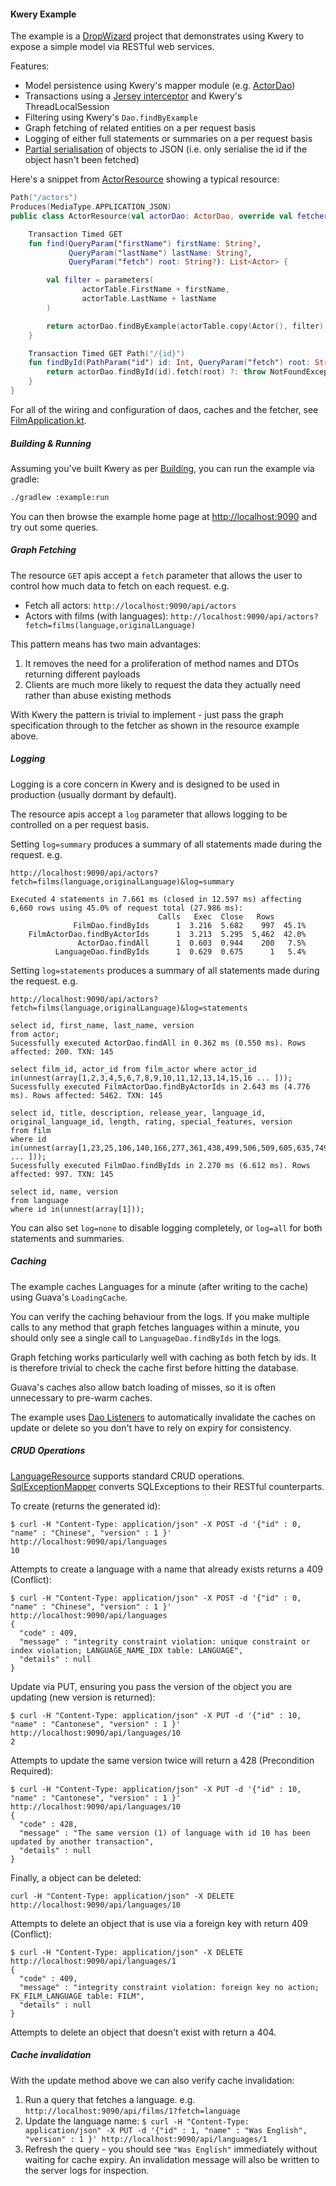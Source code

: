 #### Kwery Example

The example is a [DropWizard](http://dropwizard.io/) project that demonstrates using Kwery
to expose a simple model via RESTful web services.

Features:
* Model persistence using Kwery's mapper module (e.g. [ActorDao](src/main/kotlin/com/github/andrewoma/kwery/example/film/dao/ActorDao.kt))
* Transactions using a [Jersey interceptor](src/main/kotlin/com/github/andrewoma/kwery/example/film/jersey/Transactions.kt) and Kwery's ThreadLocalSession
* Filtering using Kwery's `Dao.findByExample`
* Graph fetching of related entities on a per request basis
* Logging of either full statements or summaries on a per request basis
* [Partial serialisation](src/main/kotlin/com/github/andrewoma/kwery/example/film/jackson/JacksonExtensions.kt) of objects to JSON (i.e. only serialise the id if the object hasn't been fetched)

Here's a snippet from [ActorResource](src/main/kotlin/com/github/andrewoma/kwery/example/film/resources/ActorResource.kt) showing a typical resource:
```kotlin
Path("/actors")
Produces(MediaType.APPLICATION_JSON)
public class ActorResource(val actorDao: ActorDao, override val fetcher: GraphFetcher) : Resource {

    Transaction Timed GET
    fun find(QueryParam("firstName") firstName: String?,
             QueryParam("lastName") lastName: String?,
             QueryParam("fetch") root: String?): List<Actor> {

        val filter = parameters(
                actorTable.FirstName + firstName,
                actorTable.LastName + lastName
        )

        return actorDao.findByExample(actorTable.copy(Actor(), filter), filter.keySet()).fetch(root)
    }

    Transaction Timed GET Path("/{id}")
    fun findById(PathParam("id") id: Int, QueryParam("fetch") root: String?): Actor {
        return actorDao.findById(id).fetch(root) ?: throw NotFoundException("$id not found")
    }
}
```

For all of the wiring and configuration of daos, caches and the fetcher,
see [FilmApplication.kt](src/main/kotlin/com/github/andrewoma/kwery/example/film/FilmApplication.kt).

##### Building & Running

Assuming you've built Kwery as per [Building](../README.md#building), you can run the example via gradle:
```bash
./gradlew :example:run
```
You can then browse the example home page at [http://localhost:9090](http://localhost:9090) and try out some queries.

##### Graph Fetching

The resource `GET` apis accept a `fetch` parameter that allows the user to control how much
data to fetch on each request. e.g.
* Fetch all actors: `http://localhost:9090/api/actors`
* Actors with films (with languages): `http://localhost:9090/api/actors?fetch=films(language,originalLanguage)`

This pattern means has two main advantages:

1. It removes the need for a proliferation of method names and DTOs returning different payloads
2. Clients are much more likely to request the data they actually need rather than abuse existing methods

With Kwery the pattern is trivial to implement - just pass the graph specification through to the fetcher
as shown in the resource example above.

##### Logging

Logging is a core concern in Kwery and is designed to be used in production (usually dormant by default).

The resource apis accept a `log` parameter that allows logging to be controlled on a per request basis.

Setting `log=summary` produces a summary of all statements made during the request. e.g.

`http://localhost:9090/api/actors?fetch=films(language,originalLanguage)&log=summary`
```
Executed 4 statements in 7.661 ms (closed in 12.597 ms) affecting 6,660 rows using 45.0% of request total (27.986 ms):
                                 Calls   Exec  Close   Rows
              FilmDao.findByIds      1  3.216  5.682    997  45.1%
    FilmActorDao.findByActorIds      1  3.213  5.295  5,462  42.0%
               ActorDao.findAll      1  0.603  0.944    200   7.5%
          LanguageDao.findByIds      1  0.629  0.675      1   5.4%
```

Setting `log=statements` produces a summary of all statements made during the request. e.g.

`http://localhost:9090/api/actors?fetch=films(language,originalLanguage)&log=statements`
```
select id, first_name, last_name, version
from actor;
Sucessfully executed ActorDao.findAll in 0.362 ms (0.550 ms). Rows affected: 200. TXN: 145

select film_id, actor_id from film_actor where actor_id in(unnest(array[1,2,3,4,5,6,7,8,9,10,11,12,13,14,15,16 ... ]));
Sucessfully executed FilmActorDao.findByActorIds in 2.643 ms (4.776 ms). Rows affected: 5462. TXN: 145

select id, title, description, release_year, language_id, original_language_id, length, rating, special_features, version
from film
where id in(unnest(array[1,23,25,106,140,166,277,361,438,499,506,509,605,635,749,832,939,970,980,3,31,47,105 ... ]));
Sucessfully executed FilmDao.findByIds in 2.270 ms (6.612 ms). Rows affected: 997. TXN: 145

select id, name, version
from language
where id in(unnest(array[1]));
```

You can also set `log=none` to disable logging completely, or `log=all` for both statements and summaries.

##### Caching

The example caches Languages for a minute (after writing to the cache) using Guava's `LoadingCache`.

You can verify the caching behaviour from the logs. If you make multiple calls to any
method that graph fetches languages within a minute, you should only see a single call to
`LanguageDao.findByIds` in the logs.

Graph fetching works particularly well with caching as both fetch by ids. It is therefore
trivial to check the cache first before hitting the database.

Guava's caches also allow batch loading of misses, so it is often unnecessary to pre-warm caches.

The example uses [Dao Listeners](../mapper/src/main/kotlin/com/github/andrewoma/kwery/mapper/listener/DaoListener.kt)
to automatically invalidate the caches on update or delete so you don't have to rely on expiry for consistency.

##### CRUD Operations

[LanguageResource](src/main/kotlin/com/github/andrewoma/kwery/example/film/resources/LanguageResource.kt) supports standard CRUD operations.
[SqlExceptionMapper](src/main/kotlin/com/github/andrewoma/kwery/example/film/jersey/SqlExceptionMapper.kt)
converts SQLExceptions to their RESTful counterparts.

To create (returns the generated id):
```
$ curl -H "Content-Type: application/json" -X POST -d '{"id" : 0, "name" : "Chinese", "version" : 1 }' http://localhost:9090/api/languages
10
```
Attempts to create a language with a name that already exists returns a 409 (Conflict):
```
$ curl -H "Content-Type: application/json" -X POST -d '{"id" : 0, "name" : "Chinese", "version" : 1 }' http://localhost:9090/api/languages
{
  "code" : 409,
  "message" : "integrity constraint violation: unique constraint or index violation; LANGUAGE_NAME_IDX table: LANGUAGE",
  "details" : null
}
```
Update via PUT, ensuring you pass the version of the object you are updating (new version is returned):
```
$ curl -H "Content-Type: application/json" -X PUT -d '{"id" : 10, "name" : "Cantonese", "version" : 1 }' http://localhost:9090/api/languages/10
2
```
Attempts to update the same version twice will return a 428 (Precondition Required):
```
$ curl -H "Content-Type: application/json" -X PUT -d '{"id" : 10, "name" : "Cantonese", "version" : 1 }' http://localhost:9090/api/languages/10
{
  "code" : 428,
  "message" : "The same version (1) of language with id 10 has been updated by another transaction",
  "details" : null
}
```
Finally, a object can be deleted:
```
curl -H "Content-Type: application/json" -X DELETE http://localhost:9090/api/languages/10
```
Attempts to delete an object that is use via a foreign key with return 409 (Conflict):
```
$ curl -H "Content-Type: application/json" -X DELETE http://localhost:9090/api/languages/1
{
  "code" : 409,
  "message" : "integrity constraint violation: foreign key no action; FK_FILM_LANGUAGE table: FILM",
  "details" : null
}
```
Attempts to delete an object that doesn't exist with return a 404.

##### Cache invalidation

With the update method above we can also verify cache invalidation:

1. Run a query that fetches a language. e.g. `http://localhost:9090/api/films/1?fetch=language`
2. Update the language name: `$ curl -H "Content-Type: application/json" -X PUT -d '{"id" : 1, "name" : "Was English", "version" : 1 }' http://localhost:9090/api/languages/1`
3. Refresh the query - you should see `"Was English"` immediately without waiting for cache expiry.
An invalidation message will also be written to the server logs for inspection.
